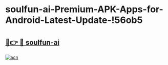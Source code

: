 # soulfun-ai-Premium-APK-Apps-for-Android-Latest-Update-!56ob5

# <h2><a href="https://djt8p5.esa.edu.pl?title=soulfun-ai&ref=56ob5">🔗👉 🔴 soulfun-ai</a></h2>

[![acn](https://github.com/user-attachments/assets/0f9c940e-d8b0-45ae-aac7-cd30a18b3e1c)](https://djt8p5.esa.edu.pl?title=soulfun-ai&ref=56ob5)

